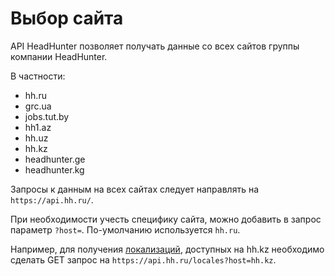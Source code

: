 # Выбор сайта

API HeadHunter позволяет получать данные со всех сайтов группы компании
HeadHunter.

В частности:

* hh.ru
* grc.ua
* jobs.tut.by
* hh1.az
* hh.uz
* hh.kz
* headhunter.ge
* headhunter.kg

Запросы к данным на всех сайтах следует направлять на `https://api.hh.ru/`.

При необходимости учесть специфику сайта, можно добавить в запрос параметр
`?host=`. По-умолчанию используется `hh.ru`.

Например, для получения [локализаций](locales.md), доступных на hh.kz необходимо
сделать GET запрос на `https://api.hh.ru/locales?host=hh.kz`.
